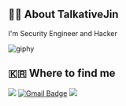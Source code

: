 ## 👨‍💻 About TalkativeJin

 I'm Security Engineer and Hacker
 
 ![giphy](https://user-images.githubusercontent.com/67410476/142714864-95efafbd-c99b-4991-be24-f8c776fbb8c0.gif)
 
## 🇰🇷 Where to find me

<a href="https://talkativejin.com"><img src="https://img.shields.io/badge/Blog-000000?style=plastic&logo=App Annie&logoColor=white"/></a>
[![Gmail Badge](https://img.shields.io/badge/Gmail-d14836?style=plastic&logo=Gmail&logoColor=white&link=mailto:talkativejin@gmail.com)](mailto:talkativejin@gmail.com)
<a href="https://twitter.com/talkativejin"><img src="https://img.shields.io/badge/Twitter-1DA1F2?style=plastic&logo=twitter&logoColor=white"/></a>

<!--![Anurag's GitHub stats](https://github-readme-stats.vercel.app/api?username=Talkativejin&count_private=true&show_icons=true&theme=dracula)-->


